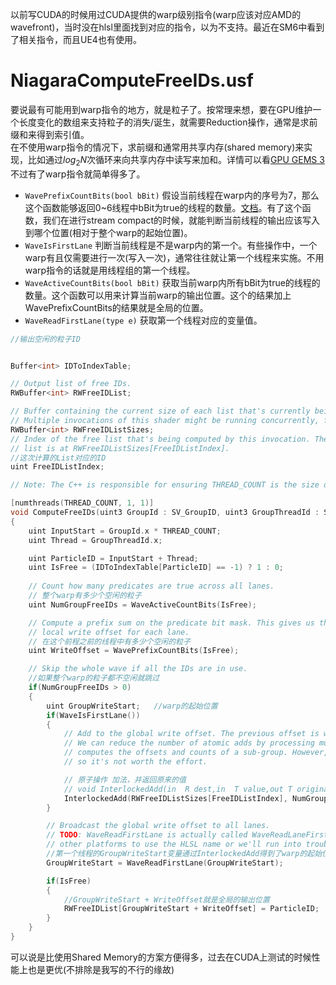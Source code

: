 以前写CUDA的时候用过CUDA提供的warp级别指令(warp应该对应AMD的wavefront)，当时没在hlsl里面找到对应的指令，以为不支持。最近在SM6中看到了相关指令，而且UE4也有使用。  

# NiagaraComputeFreeIDs.usf
要说最有可能用到warp指令的地方，就是粒子了。按常理来想，要在GPU维护一个长度变化的数组来支持粒子的消失/诞生，就需要Reduction操作，通常是求前缀和来得到索引值。   
在不使用warp指令的情况下，求前缀和通常用共享内存(shared memory)来实现，比如通过$log_2N$次循环来向共享内存中读写来加和。详情可以看[GPU GEMS 3](https://developer.nvidia.com/gpugems/gpugems3/part-vi-gpu-computing/chapter-39-parallel-prefix-sum-scan-cuda)  
不过有了warp指令就简单得多了。   

* `WavePrefixCountBits(bool bBit)` 假设当前线程在warp内的序号为7，那么这个函数能够返回0~6线程中bBit为true的线程的数量。[文档](https://docs.microsoft.com/en-us/windows/win32/direct3dhlsl/waveprefixcountbytes)。有了这个函数，我们在进行stream compact的时候，就能判断当前线程的输出应该写入到哪个位置(相对于整个warp的起始位置)。  
* `WaveIsFirstLane` 判断当前线程是不是warp内的第一个。有些操作中，一个warp有且仅需要进行一次(写入一次)，通常往往就让第一个线程来实施。不用warp指令的话就是用线程组的第一个线程。
* `WaveActiveCountBits(bool bBit)` 获取当前warp内所有bBit为true的线程的数量。这个函数可以用来计算当前warp的输出位置。这个的结果加上WavePrefixCountBits的结果就是全局的位置。
* `WaveReadFirstLane(type e)` 获取第一个线程对应的变量值。

```cpp
//输出空闲的粒子ID


Buffer<int> IDToIndexTable;

// Output list of free IDs.
RWBuffer<int> RWFreeIDList;

// Buffer containing the current size of each list that's currently being processed.
// Multiple invocations of this shader might be running concurrently, for independent emitters.
RWBuffer<int> RWFreeIDListSizes;
// Index of the free list that's being computed by this invocation. The current size of the
// list is at RWFreeIDListSizes[FreeIDListIndex].
//这次计算的List对应的ID
uint FreeIDListIndex;

// Note: The C++ is responsible for ensuring THREAD_COUNT is the size of a wave

[numthreads(THREAD_COUNT, 1, 1)]
void ComputeFreeIDs(uint3 GroupId : SV_GroupID, uint3 GroupThreadId : SV_GroupThreadID, uint3 DispatchThreadId : SV_DispatchThreadID)
{
	uint InputStart = GroupId.x * THREAD_COUNT;
	uint Thread = GroupThreadId.x;

	uint ParticleID = InputStart + Thread;
	uint IsFree = (IDToIndexTable[ParticleID] == -1) ? 1 : 0;
	
	// Count how many predicates are true across all lanes.
	// 整个warp有多少个空闲的粒子
	uint NumGroupFreeIDs = WaveActiveCountBits(IsFree);

	// Compute a prefix sum on the predicate bit mask. This gives us the
	// local write offset for each lane.
	// 在这个前程之前的线程中有多少个空闲的粒子
	uint WriteOffset = WavePrefixCountBits(IsFree);

	// Skip the whole wave if all the IDs are in use.
	//如果整个warp的粒子都不空闲就跳过
	if(NumGroupFreeIDs > 0)
	{
		uint GroupWriteStart;	//warp的起始位置
		if(WaveIsFirstLane())
		{
			// Add to the global write offset. The previous offset is where we start writing in the output buffer.
			// We can reduce the number of atomic adds by processing multiple sub-groups in the shader, such that each lane
			// computes the offsets and counts of a sub-group. However, this doesn't seem to be the bottleneck right now,
			// so it's not worth the effort.

			// 原子操作 加法，并返回原来的值
			// void InterlockedAdd(in  R dest,in  T value,out T original_value);
			InterlockedAdd(RWFreeIDListSizes[FreeIDListIndex], NumGroupFreeIDs, GroupWriteStart);
		}

		// Broadcast the global write offset to all lanes.
		// TODO: WaveReadFirstLane is actually called WaveReadLaneFirst in HLSL, despite what the docs say, so we need to change our defines for
		// other platforms to use the HLSL name or we'll run into trouble when we'll compile for SM6.
		//第一个线程的GroupWriteStart变量通过InterlockedAdd得到了warp的起始位置
		GroupWriteStart = WaveReadFirstLane(GroupWriteStart);

		if(IsFree)
		{
			//GroupWriteStart + WriteOffset就是全局的输出位置
			RWFreeIDList[GroupWriteStart + WriteOffset] = ParticleID;
		}
	}
}
```  

可以说是比使用Shared Memory的方案方便得多，过去在CUDA上测试的时候性能上也是更优(不排除是我写的不行的缘故)    
